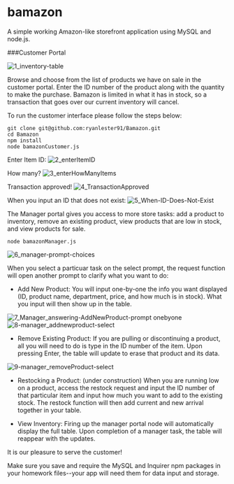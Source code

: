 # bamazon
A simple working Amazon-like storefront application using MySQL and node.js. 

###Customer Portal

![1_inventory-table](https://user-images.githubusercontent.com/50120534/63212738-e213e600-c0d6-11e9-813c-10ae6036fec1.png)

Browse and choose from the list of products we have on sale in the customer portal. Enter the ID number of the product along with the quantity to make the purchase.  Bamazon is limited in what it has in stock, so a transaction that goes over our current inventory will cancel.

To run the customer interface please follow the steps below:

	git clone git@github.com:ryanlester91/Bamazon.git
	cd Bamazon
	npm install
	node bamazonCustomer.js


Enter Item ID:  ![2_enterItemID](https://user-images.githubusercontent.com/50120534/63212687-50a47400-c0d6-11e9-84c5-a19f37cbb7ea.png)

How many? ![3_enterHowManyItems](https://user-images.githubusercontent.com/50120534/63214486-c7496d80-c0e6-11e9-93cc-f6bef4835f67.png)

Transaction approved! 
![4_TransactionApproved](https://user-images.githubusercontent.com/50120534/63214505-f233c180-c0e6-11e9-914f-f3234eadee63.png)

When you input an ID that does not exist:
![5_When-ID-Does-Not-Exist](https://user-images.githubusercontent.com/50120534/63214508-f5c74880-c0e6-11e9-8edc-cd1d62a582c2.png)

The Manager portal gives you access to more store tasks:  add a product to inventory, remove an existing product, view products that are low in stock, and view products for sale.

	node bamazonManager.js

![6_manager-prompt-choices](https://user-images.githubusercontent.com/50120534/63214530-3626c680-c0e7-11e9-929b-794ad276a540.png)


When you select a particuar task on the select prompt, the request function will open another prompt to clarify what you want to do:

* Add New Product:  You will input one-by-one the info you want displayed (ID, product name, department, price, and how much is in stock).  What you input will then show up in the table.

![7_Manager_answering-AddNewProduct-prompt onebyone](https://user-images.githubusercontent.com/50120534/63214533-39ba4d80-c0e7-11e9-82f1-e5b3323a36c8.png)
![8-manager_addnewproduct-select](https://user-images.githubusercontent.com/50120534/63214535-3cb53e00-c0e7-11e9-85b8-e3569f3a08c9.png)

* Remove Existing Product: If you are pulling or discontinuing a product, all you will need to do is type in the ID number of the item. Upon pressing Enter, the table will update to erase that product and its data.

![9-manager_removeProduct-select](https://user-images.githubusercontent.com/50120534/63214537-3f179800-c0e7-11e9-880f-9659e3561f2c.png)

* Restocking a Product:  (under construction)  When you are running low on a product, access the restock request and input the ID number of that particular item and input how much you want to add to the existing stock. The restock function will then add current and new arrival together in your table.

* View Inventory: Firing up the manager portal node will automatically display the full table.  Upon completion of a manager task, the table will reappear with the updates. 


It is our pleasure to serve the customer!

Make sure you save and require the MySQL and Inquirer npm packages in your homework files--your app will need them for data input and storage.
